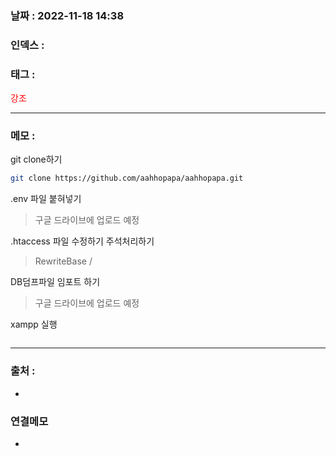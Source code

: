 ### 날짜 :  2022-11-18 14:38

### 인덱스 :

### 태그 :

<span style="color: red">강조</span>

----

### 메모 :

git clone하기
```bash
git clone https://github.com/aahhopapa/aahhopapa.git
```

.env 파일 붙혀넣기
> 구글 드라이브에 업로드 예정

.htaccess 파일 수정하기
주석처리하기
> RewriteBase /   

DB덤프파일 임포트 하기
> 구글 드라이브에 업로드 예정

xampp 실행

```php

```

> 

----
### 출처 :
-


### 연결메모
-








